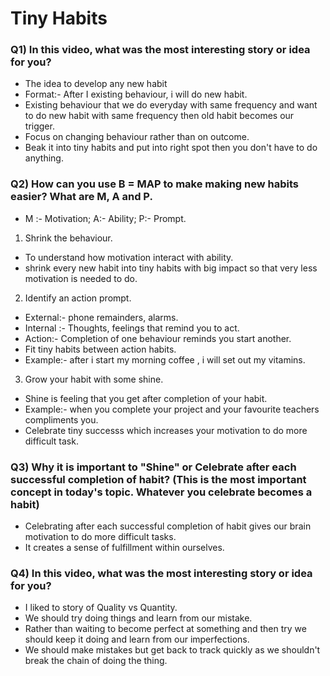 # Tiny Habits

### Q1) In this video, what was the most interesting story or idea for you?
- The idea to develop any new habit
- Format:- After I existing behaviour, i will do new habit.
- Existing behaviour that we do everyday with same frequency and want to do new habit with same frequency then old habit becomes our trigger.
- Focus on changing behaviour rather than on outcome.
- Beak it into tiny habits and put into right spot then you don't have to do anything.

### Q2) How can you use B = MAP to make making new habits easier? What are M, A and P.
- M :- Motivation; A:- Ability; P:- Prompt.

1. Shrink the behaviour.
- To understand how motivation interact with ability.
- shrink every new habit into tiny habits with big impact so that very less motivation is needed to do.
2. Identify an action prompt.
- External:- phone remainders, alarms.
- Internal :- Thoughts, feelings that remind you to act.
- Action:- Completion of one behaviour reminds you start another.
- Fit tiny habits between action habits.
- Example:- after i start my morning coffee , i will set out my vitamins.
3. Grow your habit with some shine.
- Shine is feeling that you get after completion of your habit.
- Example:- when you complete your project and your favourite teachers compliments you.
- Celebrate tiny successs which increases your motivation to do more difficult task.

### Q3) Why it is important to "Shine" or Celebrate after each successful completion of habit? (This is the most important concept in today's topic. Whatever you celebrate becomes a habit)
- Celebrating after each successful completion of habit gives our brain motivation to do more difficult tasks.
- It creates a sense of fulfillment within ourselves.

### Q4) In this video, what was the most interesting story or idea for you?
- I liked to story of Quality vs Quantity.
- We should try doing things and learn from our mistake.
- Rather than waiting to become perfect at something and then try we should keep it doing and learn from our imperfections.
- We should make mistakes but get back to track quickly as we shouldn't break the chain of doing the thing.
  
